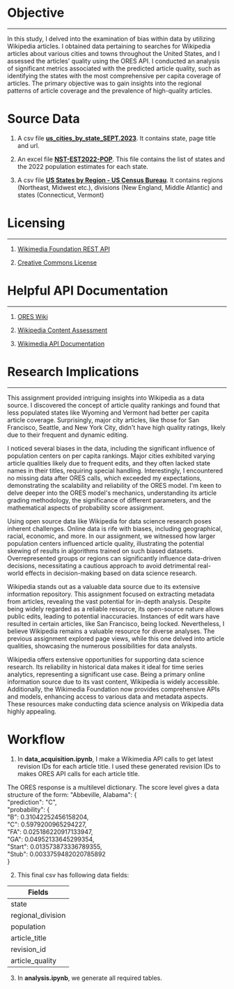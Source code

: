 # Objective  
---  
In this study, I delved into the examination of bias within data by utilizing Wikipedia articles. I obtained data pertaining to searches for Wikipedia articles about various cities and towns throughout the United States, and I assessed the articles' quality using the ORES API. I conducted an analysis of significant metrics associated with the predicted article quality, such as identifying the states with the most comprehensive per capita coverage of articles. The primary objective was to gain insights into the regional patterns of article coverage and the prevalence of high-quality articles.

# Source Data
1. A csv file [**us_cities_by_state_SEPT.2023**](https://en.wikipedia.org/wiki/Category:Lists_of_cities_in_the_United_States_by_state). It contains state, page title and url. 

2. An excel file [**NST-EST2022-POP**](https://www.census.gov/data/tables/time-series/demo/popest/2020s-state-total.html). This file contains the list of states and the 2022 population estimates for each state.

3. A csv file [**US States by Region - US Census Bureau**](https://docs.google.com/spreadsheets/d/14Sjfd_u_7N9SSyQ7bmxfebF_2XpR8QamvmNntKDIQB0/edit#gid=0). It contains regions (Northeast, Midwest etc.), divisions (New England, Middle Atlantic) and states (Connecticut, Vermont)

# Licensing    
---   
1. [Wikimedia Foundation REST API](https://www.mediawiki.org/wiki/API:REST_API#Terms_and_conditions)

2. [Creative Commons License](https://creativecommons.org/licenses/by/4.0/)

# Helpful API Documentation    
---    
1. [ORES Wiki](https://www.mediawiki.org/wiki/ORES)
   
2. [Wikipedia Content Assessment](https://en.wikipedia.org/wiki/Wikipedia:Content_assessment)
   
3. [Wikimedia API Documentation](https://www.mediawiki.org/wiki/API:Info)

# Research Implications   
---    
This assignment provided intriguing insights into Wikipedia as a data source. I discovered the concept of article quality rankings and found that less populated states like Wyoming and Vermont had better per capita article coverage. Surprisingly, major city articles, like those for San Francisco, Seattle, and New York City, didn't have high quality ratings, likely due to their frequent and dynamic editing.

I noticed several biases in the data, including the significant influence of population centers on per capita rankings. Major cities exhibited varying article qualities likely due to frequent edits, and they often lacked state names in their titles, requiring special handling. Interestingly, I encountered no missing data after ORES calls, which exceeded my expectations, demonstrating the scalability and reliability of the ORES model. I'm keen to delve deeper into the ORES model's mechanics, understanding its article grading methodology, the significance of different parameters, and the mathematical aspects of probability score assignment.

Using open source data like Wikipedia for data science research poses inherent challenges. Online data is rife with biases, including geographical, racial, economic, and more. In our assignment, we witnessed how larger population centers influenced article quality, illustrating the potential skewing of results in algorithms trained on such biased datasets. Overrepresented groups or regions can significantly influence data-driven decisions, necessitating a cautious approach to avoid detrimental real-world effects in decision-making based on data science research.

Wikipedia stands out as a valuable data source due to its extensive information repository. This assignment focused on extracting metadata from articles, revealing the vast potential for in-depth analysis. Despite being widely regarded as a reliable resource, its open-source nature allows public edits, leading to potential inaccuracies. Instances of edit wars have resulted in certain articles, like San Francisco, being locked. Nevertheless, I believe Wikipedia remains a valuable resource for diverse analyses. The previous assignment explored page views, while this one delved into article qualities, showcasing the numerous possibilities for data analysts.

Wikipedia offers extensive opportunities for supporting data science research. Its reliability in historical data makes it ideal for time series analytics, representing a significant use case. Being a primary online information source due to its vast content, Wikipedia is widely accessible. Additionally, the Wikimedia Foundation now provides comprehensive APIs and models, enhancing access to various data and metadata aspects. These resources make conducting data science analysis on Wikipedia data highly appealing.

# Workflow

1. In **data_acquisition.ipynb**, I make a Wikimedia API calls to get latest revision IDs for each article title. I used these generated revision IDs to makes ORES API calls for each article title. 

The ORES response is a multilevel dictionary. The score level gives a data structure of the form:
"Abbeville, Alabama": {   
        "prediction": "C",   
        "probability": {   
            "B": 0.31042252456158204,   
            "C": 0.5979200965294227,   
            "FA": 0.025186220917133947,   
            "GA": 0.04952133645299354,   
            "Start": 0.013573873336789355,   
            "Stub": 0.0033759482020785892   
        }    
 
2. This final csv has following data fields:

| Fields    |
| -------- |
| state  |
| regional_division |
| population    |
| article_title |
| revision_id |
| article_quality |

3. In **analysis.ipynb**, we generate all required tables. 

